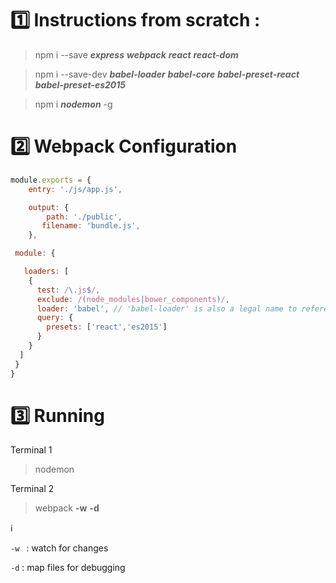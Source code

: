# :one: Instructions from scratch : 


>npm i --save     ***express***   ***webpack***    ***react***    ***react-dom***

>npm i --save-dev ***babel-loader***    ***babel-core***  ***babel-preset-react***  ***babel-preset-es2015***

>npm i ***nodemon*** -g


# :two: Webpack Configuration


```javascript
module.exports = {
    entry: './js/app.js',

    output: {
        path: './public',
       filename: 'bundle.js',
    },

 module: {

   loaders: [
    {
      test: /\.js$/,
      exclude: /(node_modules|bower_components)/,
      loader: 'babel', // 'babel-loader' is also a legal name to reference
      query: {
        presets: ['react','es2015']
      }
    }
  ]
 }
}
```

# :three: Running 


Terminal 1 
> nodemon

Terminal 2
> webpack **-w** **-d** 

:information_source:

``-w `` : watch for changes 

``-d`` : map files for debugging

